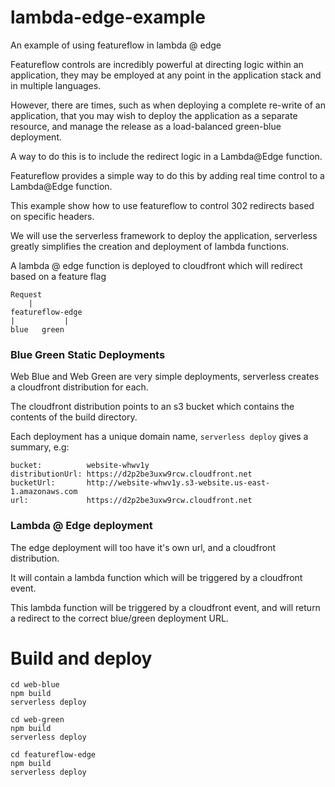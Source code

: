 # lambda-edge-example
An example of using featureflow in lambda @ edge

Featureflow controls are incredibly powerful at directing logic within an application, they may be employed at any point in the application
stack and in multiple languages.

However, there are times, such as when deploying a complete re-write of an application, 
that you may wish to deploy the application as a separate resource, and manage the release as a load-balanced green-blue deployment.

A way to do this is to include the redirect logic in a Lambda@Edge function.

Featureflow provides a simple way to do this by adding real time control to a Lambda@Edge function. 

This example show how to use featureflow to control 302 redirects based on specific headers.

We will use the serverless framework to deploy the application, serverless greatly simplifies the creation and deployment of lambda functions.

A lambda @ edge function is deployed to cloudfront which will redirect based on a feature flag

    Request
        |
    featureflow-edge
    |           |
    blue   green

### Blue Green Static Deployments
Web Blue and Web Green are very simple deployments, 
serverless creates a cloudfront distribution for each.

The cloudfront distribution points to an s3 bucket which contains the contents of the build directory.

Each deployment has a unique domain name, `serverless deploy` gives a summary, e.g:

```shell
bucket:          website-whwv1y
distributionUrl: https://d2p2be3uxw9rcw.cloudfront.net
bucketUrl:       http://website-whwv1y.s3-website.us-east-1.amazonaws.com
url:             https://d2p2be3uxw9rcw.cloudfront.net

```


### Lambda @ Edge deployment
The edge deployment will too have it's own url, and a cloudfront distribution.

It will contain a lambda function which will be triggered by a cloudfront event.

This lambda function will be triggered by a cloudfront event, and will return a redirect to the correct blue/green deployment URL.

# Build and deploy
```shell
cd web-blue
npm build
serverless deploy
```

```shell
cd web-green
npm build
serverless deploy
```

```shell
cd featureflow-edge
npm build
serverless deploy
```

